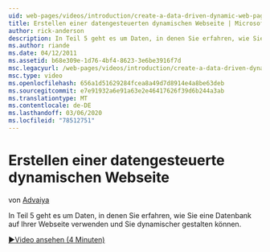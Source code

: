 ```yaml
---
uid: web-pages/videos/introduction/create-a-data-driven-dynamic-web-page
title: Erstellen einer datengesteuerten dynamischen Webseite | Microsoft-Dokumentation
author: rick-anderson
description: In Teil 5 geht es um Daten, in denen Sie erfahren, wie Sie eine Datenbank auf Ihrer Webseite verwenden und Sie dynamischer gestalten können.
ms.author: riande
ms.date: 04/12/2011
ms.assetid: b68e309e-1d76-4bf4-8623-3e6be3916f7d
msc.legacyurl: /web-pages/videos/introduction/create-a-data-driven-dynamic-web-page
msc.type: video
ms.openlocfilehash: 656a1d51629284fcea8a49d7d8914e4a8be63deb
ms.sourcegitcommit: e7e91932a6e91a63e2e46417626f39d6b244a3ab
ms.translationtype: MT
ms.contentlocale: de-DE
ms.lasthandoff: 03/06/2020
ms.locfileid: "78512751"
---
```

# <a name="create-a-data-driven-dynamic-web-page"></a>Erstellen einer datengesteuerte dynamischen Webseite

von [Advaiya](https://twitter.com/Advaiyasolns)

In Teil 5 geht es um Daten, in denen Sie erfahren, wie Sie eine Datenbank auf Ihrer Webseite verwenden und Sie dynamischer gestalten können.

[&#9654;Video ansehen (4 Minuten)](https://channel9.msdn.com/Blogs/ASP-NET-Site-Videos/create-a-data-driven-dynamic-web-page)
